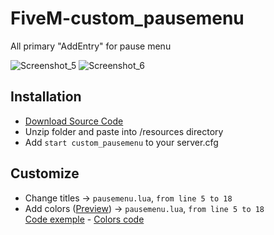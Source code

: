# FiveM-custom_pausemenu
All primary "AddEntry" for pause menu

![Screenshot_5](https://user-images.githubusercontent.com/36775882/124140433-c4608780-da88-11eb-812a-55f179fd6913.png)
![Screenshot_6](https://user-images.githubusercontent.com/36775882/124140436-c4f91e00-da88-11eb-8bf0-93946dab5261.png)


## Installation
- [Download Source Code](https://github.com/Nevylish/custom_pausemenu/archive/refs/heads/master.zip)
- Unzip folder and paste into /resources directory
- Add `start custom_pausemenu` to your server.cfg

## Customize
- Change titles -> `pausemenu.lua`, `from line 5 to 18`
- Add colors ([Preview](https://user-images.githubusercontent.com/36775882/124140436-c4f91e00-da88-11eb-8bf0-93946dab5261.png)) -> `pausemenu.lua`, `from line 5 to 18`<br>
    [Code exemple](https://user-images.githubusercontent.com/36775882/124140658-f376f900-da88-11eb-8076-335e86f94da3.png) - [Colors code](https://pastebin.com/RWWtruCr)
